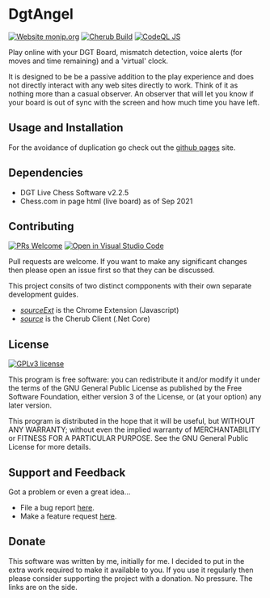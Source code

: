# DgtAngel

[![Website monip.org](https://img.shields.io/website-up-down-green-red/http/monip.org.svg)](https://hyper-dragon.github.io/DgtAngel/)
[![Cherub Build](https://github.com/Hyper-Dragon/DgtAngel/actions/workflows/BuildCherubOnMain.yml/badge.svg?branch=main)](https://github.com/Hyper-Dragon/DgtAngel/actions/workflows/BuildCherubOnMain.yml)
[![CodeQL JS](https://github.com/Hyper-Dragon/DgtAngel/actions/workflows/codeql-analysis.yml/badge.svg?branch=main)](https://github.com/Hyper-Dragon/DgtAngel/actions/workflows/codeql-analysis.yml)

Play online with your DGT Board, mismatch detection, voice alerts (for moves and time remaining) and a 'virtual' clock.

It is designed to be be a passive addition to the play experience and does not directly interact with any web sites directly to work. Think of it as nothing more than a casual observer. An observer that will let you know if your board is out of sync with the screen and how much time you have left.

## Usage and Installation

For the avoidance of duplication go check out the [github pages](https://hyper-dragon.github.io/DgtAngel/) site.

## Dependencies

- DGT Live Chess Software v2.2.5
- Chess.com in page html (live board) as of Sep 2021
 
## Contributing

[![PRs Welcome](https://img.shields.io/badge/PRs-welcome-brightgreen.svg?style=flat-square)](https://makeapullrequest.com)
[![Open in Visual Studio Code](https://open.vscode.dev/badges/open-in-vscode.svg)](https://open.vscode.dev/Hyper-Dragon/DgtAngel)

Pull requests are welcome.  If you want to make any significant changes then please open an issue first so that they can be discussed.

This project consits of two distinct compponents with their own separate development guides.

- [*sourceExt*](/Hyper-Dragon/DgtAngel/tree/main/sourceExt) is the Chrome Extension (Javascript)
- [*source*](/Hyper-Dragon/DgtAngel/tree/main/source) is the Cherub Client (.Net Core)

## License

[![GPLv3 license](https://img.shields.io/badge/License-GPLv3-blue.svg)](https://github.com/Hyper-Dragon/DgtAngel/blob/main/LICENSE)

This program is free software: you can redistribute it and/or modify it under the terms of the GNU General Public License as published by the Free Software Foundation, either version 3 of the License, or (at your option) any later version.

This program is distributed in the hope that it will be useful, but WITHOUT ANY WARRANTY; without even the implied warranty of MERCHANTABILITY or FITNESS FOR A PARTICULAR PURPOSE. See the GNU General Public License for more details.

## Support and Feedback

Got a problem or even a great idea...

- File a bug report [here](https://github.com/Hyper-Dragon/DgtAngel/issues/new?assignees=&labels=&template=bug_report.md&title=).
- Make a feature request [here](https://github.com/Hyper-Dragon/DgtAngel/issues/new?assignees=&labels=&template=feature_request.md&title=).

## Donate

This software was written by me, initially for me. I decided to put in the extra work required to make it available to you. If you use it regularly then please consider supporting the project with a donation. No pressure.  The links are on the side.

